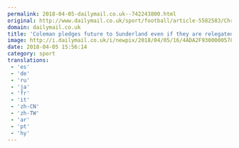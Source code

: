 ```yaml
---
permalink: 2018-04-05-dailymail.co.uk--742243800.html
original: http://www.dailymail.co.uk/sport/football/article-5582583/Chris-Coleman-pledges-future-struggling-Sunderland-relegated.html?ITO=1490&ns_mchannel=rss&ns_campaign=1490
domain: dailymail.co.uk
title: 'Coleman pledges future to Sunderland even if they are relegated'
image: http://i.dailymail.co.uk/i/newpix/2018/04/05/16/4ADA2F9300000578-0-image-a-55_1522941896515.jpg
date: 2018-04-05 15:56:14
category: sport
translations: 
 - 'es'
 - 'de'
 - 'ru'
 - 'ja'
 - 'fr'
 - 'it'
 - 'zh-CN'
 - 'zh-TW'
 - 'ar'
 - 'pt'
 - 'hy'
---
```


